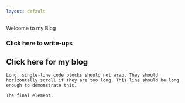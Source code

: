 ```yaml
---
layout: default
---
```


Welcome to my Blog


### Click here to write-ups

## Click here for my blog
```
Long, single-line code blocks should not wrap. They should horizontally scroll if they are too long. This line should be long enough to demonstrate this.
```

```
The final element.
```
